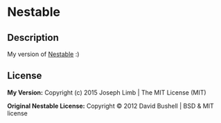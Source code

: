 Nestable
========

## Description

My version of [Nestable](https://github.com/dbushell/Nestable) :)

## License

**My Version:** Copyright (c) 2015 Joseph Limb | The MIT License (MIT)

**Original Nestable License:** Copyright © 2012 David Bushell | BSD & MIT license